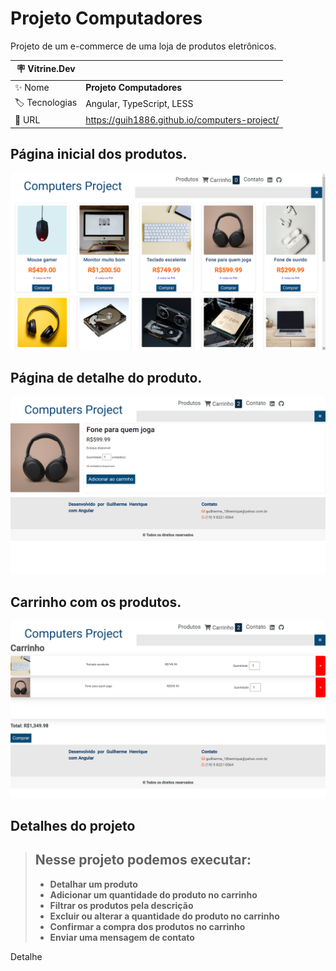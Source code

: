# Projeto Computadores

Projeto de um e-commerce de uma loja de produtos eletrônicos.

| :placard: Vitrine.Dev |     |
| -------------  | --- |
| :sparkles: Nome        | **Projeto Computadores**
| :label: Tecnologias | Angular, TypeScript, LESS
| :rocket: URL         | https://guih1886.github.io/computers-project/

<!-- Inserir imagem com a #vitrinedev ao final do link -->
## Página inicial dos produtos.
![](https://github.com/guih1886/computers-project/blob/main/src/app/assets/img1.png#vitrinedev)
## Página de detalhe do produto.
![](https://github.com/guih1886/computers-project/blob/main/src/app/assets/img2.png)
## Carrinho com os produtos.
![](https://github.com/guih1886/computers-project/blob/main/src/app/assets/img3.png)

## Detalhes do projeto

> ## Nesse projeto podemos executar:
>
> - **Detalhar um produto**
> - **Adicionar um quantidade do produto no carrinho**
> - **Filtrar os produtos pela descrição**
> - **Excluir ou alterar a quantidade do produto no carrinho**
> - **Confirmar a compra dos produtos no carrinho**
> - **Enviar uma mensagem de contato**

Detalhe